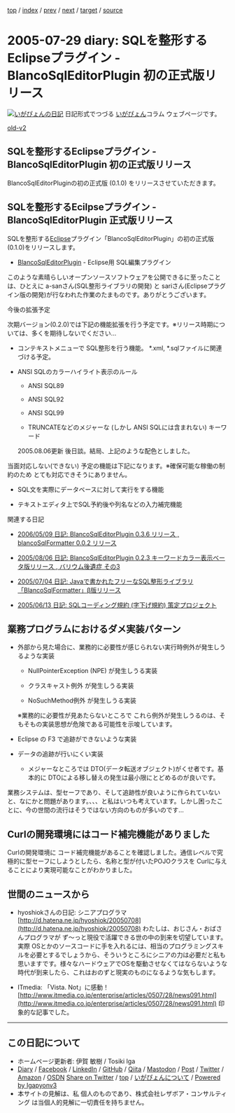 [top](../index.html) 
 / [index](index.html) 
 / [prev](ig050728.html) 
 / [next](ig050730.html) 
 / [target](https://www.igapyon.jp/igapyon/diary/2005/ig050729.html) 
 / [source](https://github.com/igapyon/diary/blob/master/2005/ig050729.src.md) 

2005-07-29 diary: SQLを整形するEclipseプラグイン - BlancoSqlEditorPlugin 初の正式版リリース
=====================================================================================================
[![いがぴょんの日記](https://www.igapyon.jp/igapyon/diary/images/iga200306s.jpg "いがぴょん")](https://www.igapyon.jp/igapyon/diary/memo/memoigapyon.html) 日記形式でつづる [いがぴょん](https://www.igapyon.jp/igapyon/diary/memo/memoigapyon.html)コラム ウェブページです。

[old-v2](ig050729-orig.html)

## SQLを整形するEclipseプラグイン - BlancoSqlEditorPlugin 初の正式版リリース

BlancoSqlEditorPluginの初の正式版 (0.1.0) をリリースさせていただきます。


## SQLを整形するEcilpseプラグイン - BlancoSqlEditorPlugin 正式版リリース

SQLを整形する[Eclipse](https://www.igapyon.jp/igapyon/diary/keyword/eclipse.html)プラグイン「BlancoSqlEditorPlugin」の初の正式版 (0.1.0)をリリースします。

* [BlancoSqlEditorPlugin](https://www.igapyon.jp/blanco/blancosqleditorplugin.html) - Eclipse用 SQL編集プラグイン

このような素晴らしいオープンソースソフトウェアを公開できるに至ったことは、ひとえに a-sanさん(SQL整形ライブラリの開発) と sariさん(Eclipseプラグイン版の開発)が行なわれた作業のたまものです。ありがとうございます。

今後の拡張予定

次期バージョン(0.2.0)では下記の機能拡張を行う予定です。※リリース時期については、多くを期待しないでください…

* コンテキストメニューで SQL整形を行う機能。
  *.xml, *.sqlファイルに関連づける予定。
  
* ANSI SQLのカラーハイライト表示のルール
  
  * ANSI SQL89
    
  * ANSI SQL92
    
  * ANSI SQL99
    
  * TRUNCATEなどのメジャーな (しかし ANSI SQLには含まれない) キーワード
  

  2005.08.06更新 後日談。結局、上記のような配色としました。

当面対応しない(できない) 予定の機能は下記になります。※確保可能な稼働の制約のため とても対応できそうにありません。

* SQL文を実際にデータベースに対して実行をする機能
  
* テキストエディタ上でSQL予約後や列名などの入力補完機能

関連する日記

* [2006/05/09 日記: BlancoSqlEditorPlugin 0.3.6 リリース , blancoSqlFormatter 0.0.2
  リリース](../2006/ig060509.html)
  
* [2005/08/06 日記: BlancoSqlEditorPlugin 0.2.3 キーワードカラー表示ベータ版リリース , バリウム後遺症 その3](ig050806.html)
  
* [2005/07/04 日記: Javaで書かれたフリーなSQL整形ライブラリ「BlancoSqlFormatter」β版リリース](ig050704.html)
  
* [2005/06/13 日記: SQLコーディング規約 (字下げ規約) 策定プロジェクト](ig050613.html)

## 業務プログラムにおけるダメ実装パターン

* 外部から見た場合に、業務的に必要性が感じられない実行時例外が発生しうるような実装
  
  * NullPointerException (NPE) が発生しうる実装
    
  * クラスキャスト例外 が発生しうる実装
    
  * NoSuchMethod例外 が発生しうる実装
  

  ※業務的に必要性が見あたらないところで これら例外が発生しうるのは、そもそもの実装思想が危険である可能性を示唆しています。
  
* Eclipse の F3 で追跡ができないような実装
  
* データの追跡が行いにくい実装
  
  * メジャーなところでは DTO(データ転送オブジェクト)がくせ者です。基本的に DTOによる移し替えの発生は最小限にとどめるのが良いです。
  

業務システムは、型セーフであり、そして追跡性が良いように作られていないと、なにかと問題があります。、、、と私はいつも考えています。しかし困ったことに、今の世間の流行はそうではない方向のものが多いのです…

## Curlの開発環境にはコード補完機能がありました

Curlの開発環境に コード補完機能があることを確認しました。通信レベルで究極的に型セーフにしようとしたら、名称と型が付いたPOJOクラスを
Curlに与えることにより実現可能なことがわかりました。

## 世間のニュースから

* hyoshiokさんの日記: シニアプログラマ
  [http://d.hatena.ne.jp/hyoshiok/20050708](http://d.hatena.ne.jp/hyoshiok/20050708)
  わたしは、おじさん・おばさんプログラマが ず～っと現役で活躍できる世の中の到来を切望しています。実際 OSとかのソースコードに手を入れるには、相当のプログラミングスキルを必要とするでしょうから、そういうところにシニアの力は必要だと私も思いますです。様々なハードウェアでOSを駆動させなくてはならないような時代が到来したら、これはおのずと現実のものになるような気もします。
  
* ITmedia: 「Vista. Not」に感動！
  [http://www.itmedia.co.jp/enterprise/articles/0507/28/news091.html](http://www.itmedia.co.jp/enterprise/articles/0507/28/news091.html)
  印象的な記事でした。


----------------------------------------------------------------------------------------------------

## この日記について

* ホームページ更新者: 伊賀 敏樹 / Tosiki Iga
* [Diary](https://www.igapyon.jp/igapyon/diary/) / [Facebook](https://www.facebook.com/igapyon) / [LinkedIn](https://www.linkedin.com/in/toshikiiga) / [GitHub](https://github.com/igapyon) / [Qiita](https://qiita.com/igapyon) / [Mastodon](https://social.vivaldi.net/@igapyon) / [Post](https://post.news/igapyon) / [Twitter](https://twitter.com/ToshikiIga) / [Amazon](https://www.amazon.co.jp/%E4%BC%8A%E8%B3%80-%E6%95%8F%E6%A8%B9/e/B004LTQWCQ) / [OSDN](https://ja.osdn.net/users/iga/)
[Share on Twitter](https://twitter.com/intent/tweet?hashtags=igapyon%2Cdiary%2C%E3%81%84%E3%81%8C%E3%81%B4%E3%82%87%E3%82%93&text=SQL%E3%82%92%E6%95%B4%E5%BD%A2%E3%81%99%E3%82%8BEclipse%E3%83%97%E3%83%A9%E3%82%B0%E3%82%A4%E3%83%B3+-+BlancoSqlEditorPlugin+%E5%88%9D%E3%81%AE%E6%AD%A3%E5%BC%8F%E7%89%88%E3%83%AA%E3%83%AA%E3%83%BC%E3%82%B9&url=https%3A%2F%2Fwww.igapyon.jp%2Figapyon%2Fdiary%2F2005%2Fig050729.html) / [top](../index.html) / [いがぴょんについて](https://www.igapyon.jp/igapyon/diary/memo/memoigapyon.html) / [Powered by Igapyonv3](https://github.com/igapyon/igapyonv3)
* 本サイトの見解は、私 個人のものであり、株式会社レザボア・コンサルティング は当個人的見解に一切責任を持ちません。 
